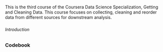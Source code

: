This is the third course of the Coursera Data Science Specialization, Getting and Cleaning Data. This course focuses on collecting, cleaning and reorder data from different sources for downstream analysis.

### <h6> Introduction

### Codebook

